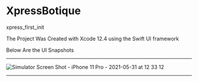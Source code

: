 # XpressBotique
xpress_first_init


The Project Was Created with Xcode 12.4 using the Swift UI framework

Below Are the UI Snapshots 

---
![Simulator Screen Shot - iPhone 11 Pro - 2021-05-31 at 12 33 12](https://user-images.githubusercontent.com/82809928/120185100-0ee4af00-c212-11eb-8790-6f4cbf7a6f3c.png)

---
